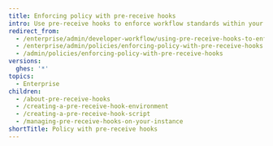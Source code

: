```yaml
---
title: Enforcing policy with pre-receive hooks
intro: Use pre-receive hooks to enforce workflow standards within your organization. Pre-receive hooks require code to pass a pre-defined set of quality checks before the push is accepted into the repository.
redirect_from:
  - /enterprise/admin/developer-workflow/using-pre-receive-hooks-to-enforce-policy
  - /enterprise/admin/policies/enforcing-policy-with-pre-receive-hooks
  - /admin/policies/enforcing-policy-with-pre-receive-hooks
versions:
  ghes: '*'
topics:
  - Enterprise
children:
  - /about-pre-receive-hooks
  - /creating-a-pre-receive-hook-environment
  - /creating-a-pre-receive-hook-script
  - /managing-pre-receive-hooks-on-your-instance
shortTitle: Policy with pre-receive hooks
---
```


